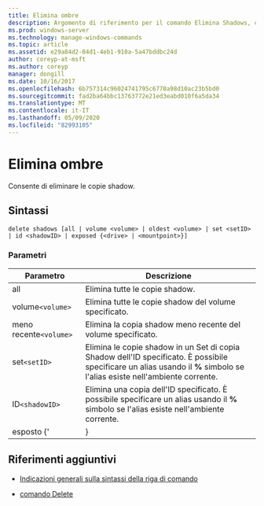 ```yaml
---
title: Elimina ombre
description: Argomento di riferimento per il comando Elimina Shadows, che consente di eliminare le copie shadow.
ms.prod: windows-server
ms.technology: manage-windows-commands
ms.topic: article
ms.assetid: e29a84d2-04d1-4eb1-910a-5a47bddbc24d
author: coreyp-at-msft
ms.author: coreyp
manager: dongill
ms.date: 10/16/2017
ms.openlocfilehash: 6b757314c96024741795c6770a98d10ac23b5bd0
ms.sourcegitcommit: fad2ba64bbc13763772e21ed3eabd010f6a5da34
ms.translationtype: MT
ms.contentlocale: it-IT
ms.lasthandoff: 05/09/2020
ms.locfileid: "82993105"
---
```

# <a name="delete-shadows"></a>Elimina ombre

Consente di eliminare le copie shadow.

## <a name="syntax"></a>Sintassi

```
delete shadows [all | volume <volume> | oldest <volume> | set <setID> | id <shadowID> | exposed {<drive> | <mountpoint>}]
```

### <a name="parameters"></a>Parametri

| Parametro | Descrizione |
| ---- | ---- |
| all | Elimina tutte le copie shadow. |
| volume`<volume>` | Elimina tutte le copie shadow del volume specificato. |
| meno recente`<volume>` | Elimina la copia shadow meno recente del volume specificato. |
| set`<setID>` | Elimina le copie shadow in un Set di copia Shadow dell'ID specificato. È possibile specificare un alias usando il **%** simbolo se l'alias esiste nell'ambiente corrente. |
| ID`<shadowID>` | Elimina una copia dell'ID specificato. È possibile specificare un alias usando il **%** simbolo se l'alias esiste nell'ambiente corrente. |
| esposto {'<drive> | <mountpoint>} |

## <a name="additional-references"></a>Riferimenti aggiuntivi

- [Indicazioni generali sulla sintassi della riga di comando](command-line-syntax-key.md)

- [comando Delete](delete.md)

